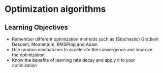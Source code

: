 # Optimization algorithms

## Learning Objectives
- Remember different optimization methods such as (Stochastic) Gradient Descent, Momentum, RMSProp and Adam
- Use random minibatches to accelerate the convergence and improve the optimization
- Know the benefits of learning rate decay and apply it to your optimization